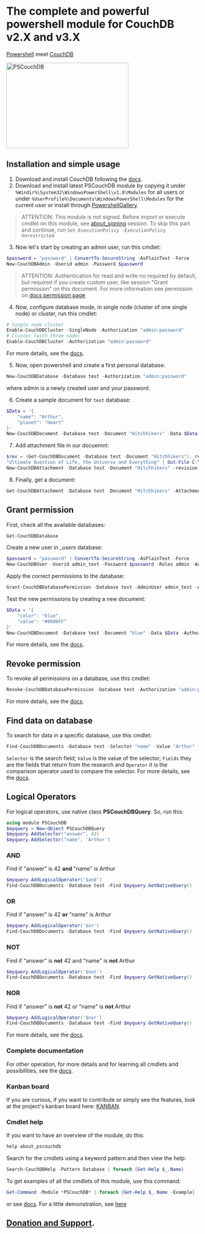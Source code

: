 # The complete and powerful powershell module for CouchDB v2.X and v3.X
[Powershell](https://github.com/PowerShell/PowerShell "Powershell source") meet [CouchDB](http://couchdb.apache.org/ "CouchDB site")

<img src="https://pscouchdb.readthedocs.io/en/latest/_images/pscouchdb-logo.png" alt="PSCouchDB" title="PSCouchDB" width="320" height="224" />

## Installation and simple usage
1. Download and install CouchDB following the [docs](http://docs.couchdb.org/en/latest/install/index.html).
2. Download and install latest PSCouchDB module by copying it under `%Windir%\System32\WindowsPowerShell\v1.0\Modules` for all users or under `%UserProfile%\Documents\WindowsPowerShell\Modules` for the current user or install through [PowershellGallery](https://www.powershellgallery.com/packages/PSCouchDB).
> ATTENTION: This module is not signed. Before import or execute cmdlet on this module, see [about_signing](https://docs.microsoft.com/en-us/powershell/module/microsoft.powershell.core/about/about_signing) session. To skip this part and continue, run ```Set-ExecutionPolicy -ExecutionPolicy Unrestricted```
3. Now let's start by creating an admin user, run this cmdlet:
```powershell
$password = "password" | ConvertTo-SecureString -AsPlainText -Force
New-CouchDBAdmin -Userid admin -Password $password
```
> ATTENTION: Authentication for read and write no required by default, but required if you create custom user, like session "Grant permission" on this document. For more information see permission on [docs permission page](permission.html#admin-party)
4. Now, configure database mode, in single node (cluster of one single node) or cluster, run this cmdlet:
```powershell
# Single node cluster
Enable-CouchDBCluster -SingleNode -Authorization "admin:password"
# Cluster (with three node)
Enable-CouchDBCluster -Authorization "admin:password"
```
For more details, see the [docs](https://pscouchdb.readthedocs.io/en/latest/config.html).

5. Now, open powershell and create a first personal database:
```powershell
New-CouchDBDatabase -Database test -Authorization "admin:password"
```
where admin is a newly created user and your password.

6. Create a sample document for `test` database:
```powershell
$Data = '{
	"name": "Arthur",
	"planet": "Heart"
}'
New-CouchDBDocument -Database test -Document "Hitchhikers" -Data $Data -Authorization "admin:password"
```
7. Add attachment file in our docuemnt:
```powershell
$rev = (Get-CouchDBDocument -Database test -Document "Hitchhikers")._rev
"Ultimate Question of Life, the Universe and Everything" | Out-File C:\file.txt
New-CouchDBAttachment -Database test -Document "Hitchhikers" -revision $rev -Attachment C:\file.txt -Authorization "admin:password"
```
8. Finally, get a document:
```powershell
Get-CouchDBAttachment -Database test -Document "Hitchhikers" -Attachment file.txt
```

## Grant permission
First, check all the available databases:
```powershell
Get-CouchDBDatabase
```
Create a new user in *\_users* database:
```powershell
$password = "password" | ConvertTo-SecureString -AsPlainText -Force
New-CouchDBUser -Userid admin_test -Password $password -Roles admin -Authorization "admin:password"
```
Apply the correct permissions to the database:
```powershell
Grant-CouchDBDatabasePermission -Database test -AdminUser admin_test -AdminRoles admin -Authorization "admin:password"
```
Test the new permissions by creating a new document:
```powershell
$Data = '{
	"color": "blue",
	"value": "#0000FF"
}'
New-CouchDBDocument -Database test -Document "blue" -Data $Data -Authorization "admin_test:passw0rd"
```
For more details, see the [docs](https://pscouchdb.readthedocs.io/en/latest/permission.html#limit-write-access).

## Revoke permission
To revoke all permissions on a database, use this cmdlet:
```powershell
Revoke-CouchDBDatabasePermission -Database test -Authorization "admin:password"
```
For more details, see the [docs](https://pscouchdb.readthedocs.io/en/latest/permission.html#revoke-database-permissions).

## Find data on database
To search for data in a specific database, use this cmdlet:
```powershell
Find-CouchDBDocuments -Database test -Selector "name" -Value "Arthur" -Fields _id,name,planet -Operator eq
```
`Selector` is the search field; `Value` is the value of the selector; `Fields` they are the fields that return from the research and `Operator` it is the comparison operator used to compare the selector.
For more details, see the [docs](https://pscouchdb.readthedocs.io/en/latest/documents.html#find-a-document).

## Logical Operators
For logical operators, use native class **PSCouchDBQuery**. So, run this:
```powershell
using module PSCouchDB
$myquery = New-Object PSCouchDBQuery
$myquery.AddSelector("answer", 42)
$myquery.AddSelector("name", 'Arthur')
```
### AND
Find if "answer" is 42 **and** "name" is Arthur
```powershell
$myquery.AddLogicalOperator('$and')
Find-CouchDBDocuments -Database test -Find $myquery.GetNativeQuery()
```
### OR
Find if "answer" is 42 **or** "name" is Arthur
```powershell
$myquery.AddLogicalOperator('$or')
Find-CouchDBDocuments -Database test -Find $myquery.GetNativeQuery()
```
### NOT
Find if "answer" is **not** 42 and "name" is **not** Arthur
```powershell
$myquery.AddLogicalOperator('$not')
Find-CouchDBDocuments -Database test -Find $myquery.GetNativeQuery()
```
### NOR
Find if "answer" is **not** 42 or "name" is **not** Arthur
```powershell
$myquery.AddLogicalOperator('$nor')
Find-CouchDBDocuments -Database test -Find $myquery.GetNativeQuery()
```

For more details, see the [docs](https://pscouchdb.readthedocs.io/en/latest/documents.html#logical-operators).

### Complete documentation
For other operation, for more details and for learning all cmdlets and possibilities, see the [docs](https://pscouchdb.readthedocs.io/en/latest/).

### Kanban board
If you are curious, if you want to contribute or simply see the features, look at the project's kanban board here: [KANBAN](https://tree.taiga.io/project/matteoguadrini-pscouchdb/kanban).

### Cmdlet help
If you want to have an overview of the module, do this:
```powershell
help about_pscouchdb
```
Search for the cmdlets using a keyword pattern and then view the help:
```powershell
Search-CouchDBHelp -Pattern Database | foreach {Get-Help $_.Name}
```
To get examples of all the cmdlets of this module, use this command:
```powershell
Get-Command -Module *PSCouchDB* | foreach {Get-Help $_.Name -Example}
```
or see [docs](https://pscouchdb.readthedocs.io/en/latest).
For a little demonstration, see [here](https://asciinema.org/a/232696)

## [Donation and Support](https://pscouchdb.readthedocs.io/en/latest/support.html).
